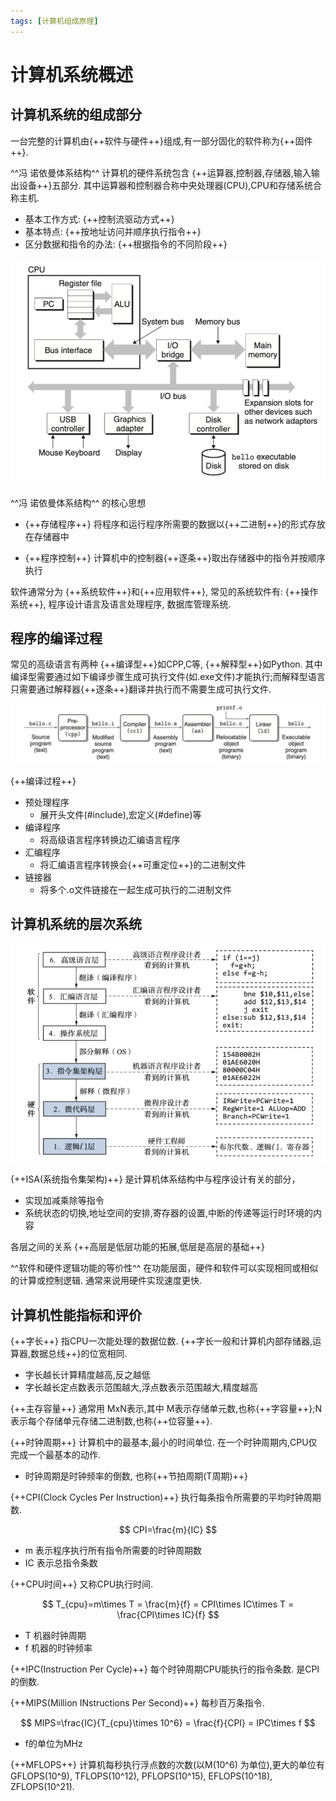 ```yaml
---
tags: [计算机组成原理]
---
```


# 计算机系统概述

## 计算机系统的组成部分

一台完整的计算机由{++软件与硬件++}组成,有一部分固化的软件称为{++固件++}.

^^冯 诺依曼体系结构^^ 计算机的硬件系统包含 {++运算器,控制器,存储器,输入输出设备++}五部分. 其中运算器和控制器合称中央处理器(CPU),CPU和存储系统合称主机.

- 基本工作方式: {++控制流驱动方式++}
- 基本特点: {++按地址访问并顺序执行指令++}
- 区分数据和指令的办法: {++根据指令的不同阶段++}

![alt text](./images/体系结构.png)

^^冯 诺依曼体系结构^^ 的核心思想 

- {++存储程序++} 将程序和运行程序所需要的数据以{++二进制++}的形式存放在存储器中

- {++程序控制++} 计算机中的控制器{++逐条++}取出存储器中的指令并按顺序执行

软件通常分为 {++系统软件++}和{++应用软件++}, 常见的系统软件有: {++操作系统++}, 程序设计语言及语言处理程序, 数据库管理系统.

## 程序的编译过程 

常见的高级语言有两种 {++编译型++}如CPP,C等, {++解释型++}如Python. 其中编译型需要通过如下编译步骤生成可执行文件(如.exe文件)才能执行;而解释型语言只需要通过解释器{++逐条++}翻译并执行而不需要生成可执行文件.

![alt text](./images/编译过程.png)

{++编译过程++}

- 预处理程序
    - 展开头文件(#include),宏定义(#define)等
- 编译程序
    - 将高级语言程序转换边汇编语言程序
- 汇编程序 
    - 将汇编语言程序转换会{++可重定位++}的二进制文件
- 链接器
    - 将多个.o文件链接在一起生成可执行的二进制文件

## 计算机系统的层次系统

![alt text](./images/计算机系统的层次系统.png)

{++ISA(系统指令集架构)++} 是计算机体系结构中与程序设计有关的部分，

- 实现加减乘除等指令
- 系统状态的切换,地址空间的安排,寄存器的设置,中断的传递等运行时环境的内容


各层之间的关系 {++高层是低层功能的拓展,低层是高层的基础++}

^^软件和硬件逻辑功能的等价性^^ 在功能层面，硬件和软件可以实现相同或相似的计算或控制逻辑. 通常来说用硬件实现速度更快.

## 计算机性能指标和评价

{++字长++} 指CPU一次能处理的数据位数. {++字长一般和计算机内部存储器,运算器,数据总线++}的位宽相同.

- 字长越长计算精度越高,反之越低
- 字长越长定点数表示范围越大,浮点数表示范围越大,精度越高

{++主存容量++} 通常用 MxN表示,其中 M表示存储单元数,也称{++字容量++};N表示每个存储单元存储二进制数,也称{++位容量++}.

{++时钟周期++} 计算机中的最基本,最小的时间单位. 在一个时钟周期内,CPU仅完成一个最基本的动作.

- 时钟周期是时钟频率的倒数, 也称{++节拍周期(T周期)++}

{++CPI(Clock Cycles Per Instruction)++} 执行每条指令所需要的平均时钟周期数.

$$
CPI=\frac{m}{IC}
$$

- m 表示程序执行所有指令所需要的时钟周期数
- IC 表示总指令条数

{++CPU时间++} 又称CPU执行时间.

$$
T_{cpu}=m\times T = \frac{m}{f} = CPI\times IC\times T = \frac{CPI\times IC}{f}
$$

- T 机器时钟周期
- f 机器的时钟频率

{++IPC(Instruction Per Cycle)++} 每个时钟周期CPU能执行的指令条数. 是CPI的倒数.

{++MIPS(Million INstructions Per Second)++}  每秒百万条指令. 

$$
MIPS=\frac{IC}{T_{cpu}\times 10^6} = \frac{f}{CPI} = IPC\times f
$$

- f的单位为MHz

{++MFLOPS++} 计算机每秒执行浮点数的次数(以M(10^6) 为单位),更大的单位有 GFLOPS(10^9), TFLOPS(10^12), PFLOPS(10^15), EFLOPS(10^18), ZFLOPS(10^21).